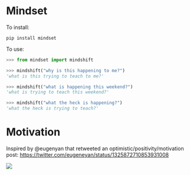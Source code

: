 # Mindset

To install:

```
pip install mindset
```

To use:

```python
>>> from mindset import mindshift

>>> mindshift("why is this happening to me?")
'what is this trying to teach to me?'

>>> mindshift("what is happening this weekend?")
'what is trying to teach this weekend?'

>>> mindshift("what the heck is happening?")
'what the heck is trying to teach?'
```

# Motivation

Inspired by @eugenyan that retweeted an optimistic/positivity/motivation post: https://twitter.com/eugeneyan/status/1325872710853931008

![](https://pbs.twimg.com/media/EmZqfHOXcAAKtGW?format=jpg&name=medium)
